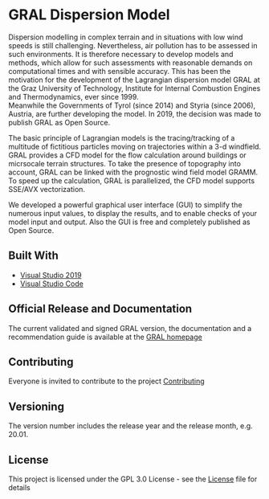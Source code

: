 # GRAL Dispersion Model<br>
Dispersion modelling in complex terrain and in situations with low wind speeds is still challenging. Nevertheless, air pollution has to be assessed in such environments.
It is therefore necessary to develop models and methods, which allow for such assessments with reasonable demands on computational times and with sensible accuracy.
This has been the motivation for the development of the Lagrangian dispersion model GRAL at the Graz University of Technology, Institute for Internal Combustion Engines and Thermodynamics, ever since 1999. <br>
Meanwhile the Governments of Tyrol (since 2014) and Styria (since 2006), Austria, are further developing the model. In 2019, the decision was made to publish GRAL as Open Source.<br>

The basic principle of Lagrangian models is the tracing/tracking of a multitude of fictitious particles moving on trajectories within a 3-d windfield. GRAL provides a CFD model for the flow calculation around buildings or micrsocale terrain structures. To take the presence of topography into account, GRAL can be linked with the prognostic wind field model GRAMM.<br>
To speed up the calculation, GRAL is parallelized, the CFD model supports SSE/AVX vectorization.<br>

We developed a powerful graphical user interface (GUI) to simplify the numerous input values, to display the results, and to enable checks of your model input and output. Also the GUI is free and completely published as Open Source.<br>

## Built With
* [Visual Studio 2019](https://visualstudio.microsoft.com/de/downloads/) 
* [Visual Studio Code](https://code.visualstudio.com/)

## Official Release and Documentation
The current validated and signed GRAL version, the documentation and a recommendation guide is available at the [GRAL homepage](http://lampz.tugraz.at/~gral/)

## Contributing
Everyone is invited to contribute to the project [Contributing](Contributing.md)
 
## Versioning
The version number includes the release year and the release month, e.g. 20.01.

## License
This project is licensed under the GPL 3.0 License - see the [License](License.md) file for details
